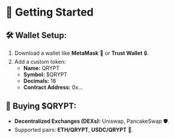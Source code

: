 # 🚀 Getting Started  

## 🛠 Wallet Setup:  
1. Download a wallet like **MetaMask** 🦊 or **Trust Wallet** 🔒.  
2. Add a custom token:  
   - **Name:** QRYPT  
   - **Symbol:** $QRYPT  
   - **Decimals:** 18  
   - **Contract Address:** 0x...  

## 🛒 Buying $QRYPT:  
- **Decentralized Exchanges (DEXs):** Uniswap, PancakeSwap 🛡.  
- Supported pairs: **ETH/QRYPT**, **USDC/QRYPT** 💱.  